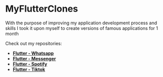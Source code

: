 # MyFlutterClones
With the purpose of improving my application development process and skills I took it upon myself to create versions of famous applications for 1 month

Check out my repositories:

* <img align="left" alt="" src="https://img.icons8.com/bubbles/50/000000/whatsapp.png"/> [**Flutter - Whatsapp**](https://github.com/whosramos/Flutter-whatsapp)
* <img align="left" alt="" src="https://img.icons8.com/bubbles/50/000000/facebook-messenger.png"/>[**Flutter - Messenger**](https://github.com/whosramos/Flutter-Messenger)
* <img align="left" alt="" src="https://img.icons8.com/bubbles/50/000000/spotify.png"/>[**Flutter - Spotify**](https://github.com/whosramos/Flutter-Spotify)
* <img align="left" alt="" src="https://img.icons8.com/bubbles/50/000000/tiktok.png"/>[**Flutter - Tiktok**](https://github.com/whosramos/Flutter-Tiktok)

